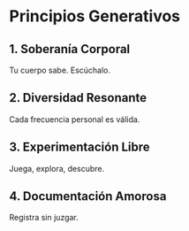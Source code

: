 # Principios Generativos

## 1. Soberanía Corporal
Tu cuerpo sabe. Escúchalo.

## 2. Diversidad Resonante  
Cada frecuencia personal es válida.

## 3. Experimentación Libre
Juega, explora, descubre.

## 4. Documentación Amorosa
Registra sin juzgar.
